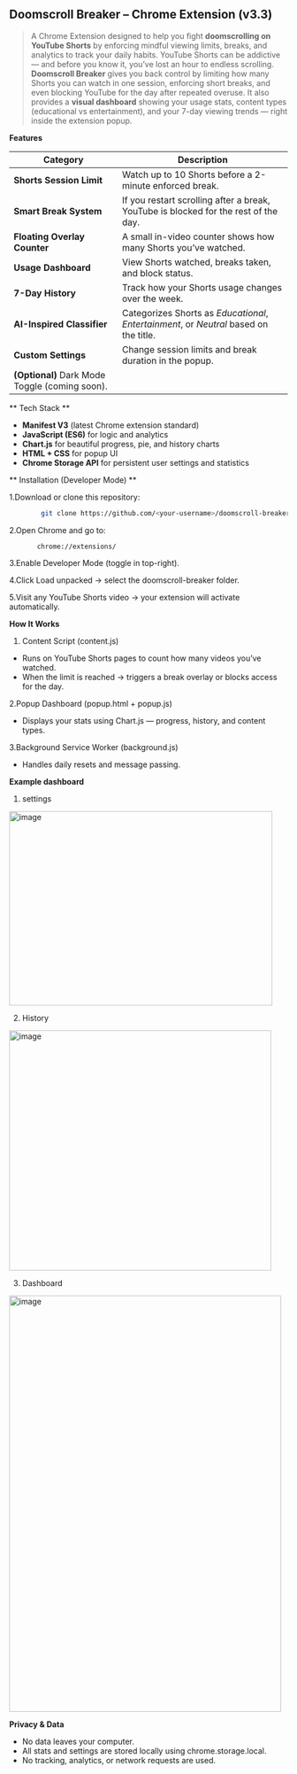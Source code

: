 ## Doomscroll Breaker – Chrome Extension (v3.3)

> A Chrome Extension designed to help you fight **doomscrolling on YouTube Shorts** by enforcing mindful viewing limits, breaks, and analytics to track your daily habits.
> YouTube Shorts can be addictive — and before you know it, you’ve lost an hour to endless scrolling.  
**Doomscroll Breaker** gives you back control by limiting how many Shorts you can watch in one session, enforcing short breaks, and even blocking YouTube for the day after repeated overuse.
> It also provides a **visual dashboard** showing your usage stats, content types (educational vs entertainment), and your 7-day viewing trends — right inside the extension popup.

 **Features**

| Category | Description |
|-----------|--------------|
| **Shorts Session Limit** | Watch up to 10 Shorts before a 2-minute enforced break. |
| **Smart Break System** | If you restart scrolling after a break, YouTube is blocked for the rest of the day. |
| **Floating Overlay Counter** | A small in-video counter shows how many Shorts you’ve watched. |
| **Usage Dashboard** | View Shorts watched, breaks taken, and block status. |
| **7-Day History** | Track how your Shorts usage changes over the week. |
| **AI-Inspired Classifier** | Categorizes Shorts as *Educational*, *Entertainment*, or *Neutral* based on the title. |
| **Custom Settings** | Change session limits and break duration in the popup. |
| **(Optional)** Dark Mode Toggle (coming soon). |

** Tech Stack **
- **Manifest V3** (latest Chrome extension standard)
- **JavaScript (ES6)** for logic and analytics
- **Chart.js** for beautiful progress, pie, and history charts
- **HTML + CSS** for popup UI
- **Chrome Storage API** for persistent user settings and statistics

  
** Installation (Developer Mode) **

1.Download or clone this repository:
   ```bash
           git clone https://github.com/<your-username>/doomscroll-breaker.git
   ```
2.Open Chrome and go to:
   
           chrome://extensions/

3.Enable Developer Mode (toggle in top-right).

4.Click Load unpacked → select the doomscroll-breaker folder.

5.Visit any YouTube Shorts video → your extension will activate automatically.

**How It Works**

1. Content Script (content.js)
- Runs on YouTube Shorts pages to count how many videos you’ve watched.
- When the limit is reached → triggers a break overlay or blocks access for the day.

2.Popup Dashboard (popup.html + popup.js)
- Displays your stats using Chart.js — progress, history, and content types.

3.Background Service Worker (background.js)
- Handles daily resets and message passing.

**Example dashboard**

1. settings 
<img width="476" height="351" alt="image" src="https://github.com/user-attachments/assets/eb6847e0-06c7-4ed4-a5fc-eff2574ba070" />

2. History 
<img width="474" height="434" alt="image" src="https://github.com/user-attachments/assets/9df1aab4-42fc-46e2-ac60-a471d05bae40" />

3. Dashboard
  <img width="492" height="752" alt="image" src="https://github.com/user-attachments/assets/130f6289-77bf-4600-a420-27bead877825" />


**Privacy & Data**
- No data leaves your computer.
- All stats and settings are stored locally using chrome.storage.local.
- No tracking, analytics, or network requests are used.

